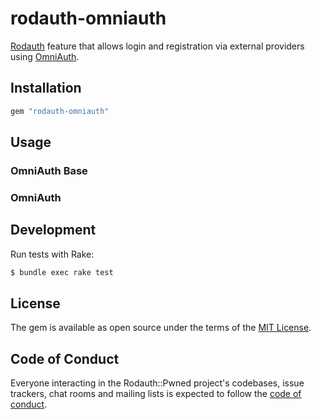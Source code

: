 # rodauth-omniauth

[Rodauth] feature that allows login and registration via external providers
using [OmniAuth].

## Installation

```rb
gem "rodauth-omniauth"
```

## Usage

### OmniAuth Base

### OmniAuth

## Development

Run tests with Rake:

```sh
$ bundle exec rake test
```

## License

The gem is available as open source under the terms of the [MIT License](https://opensource.org/licenses/MIT).

## Code of Conduct

Everyone interacting in the Rodauth::Pwned project's codebases, issue trackers, chat rooms and mailing lists is expected to follow the [code of conduct](https://github.com/janko/rodauth-pwned/blob/master/CODE_OF_CONDUCT.md).

[Rodauth]: https://github.com/jeremyevans/rodauth
[OmniAuth]: https://github.com/omniauth/omniauth
